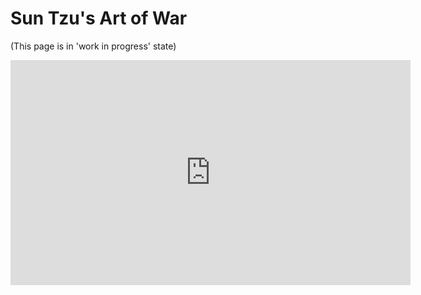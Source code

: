 # Sun Tzu's Art of War

(This page is in 'work in progress' state)

<iframe width="640" height="360" src="https://www.youtube.com/embed/xxx?rel=0&amp;showinfo=0" frameborder="0" allowfullscreen></iframe>
